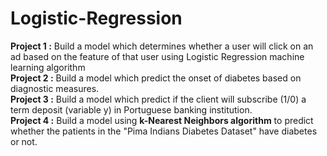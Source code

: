 # Logistic-Regression
**Project 1 :** Build a model which determines whether a user will click on an ad based on the feature of that user using Logistic Regression machine learning algorithm \
**Project 2 :** Build a model which predict the onset of diabetes based on diagnostic measures. \
**Project 3 :** Build a model which predict if the client will subscribe (1/0) a term deposit (variable y) in Portuguese banking institution. \
**Project 4 :** Build a model using **k-Nearest Neighbors algorithm** to predict whether the patients in the "Pima Indians Diabetes Dataset" have diabetes or not.
